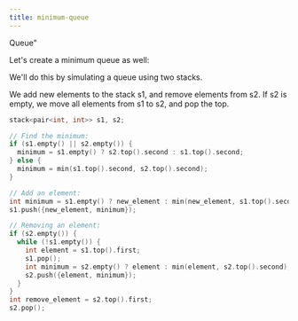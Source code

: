 ```yaml
---
title: minimum-queue
---
```


Queue\"

Let\'s create a minimum queue as well:

We\'ll do this by simulating a queue using two stacks.

We add new elements to the stack s1, and remove elements from s2. If s2
is empty, we move all elements from s1 to s2, and pop the top.

```cpp
stack<pair<int, int>> s1, s2;

// Find the minimum:
if (s1.empty() || s2.empty()) {
  minimum = s1.empty() ? s2.top().second : s1.top().second;
} else {
  minimum = min(s1.top().second, s2.top().second);
}

// Add an element:
int minimum = s1.empty() ? new_element : min(new_element, s1.top().second);
s1.push({new_element, minimum});

// Removing an element:
if (s2.empty()) {
  while (!s1.empty()) {
    int element = s1.top().first;
    s1.pop();
    int minimum = s2.empty() ? element : min(element, s2.top().second);
    s2.push({element, minimum});
  }
}
int remove_element = s2.top().first;
s2.pop();
```
